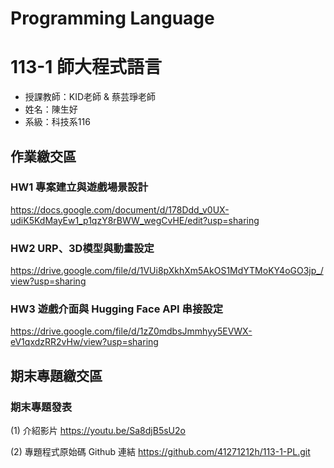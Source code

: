 # Programming Language

# 113-1 師大程式語言
- 授課教師：KID老師 & 蔡芸琤老師
- 姓名：陳生好
- 系級：科技系116

## 作業繳交區
### HW1 專案建立與遊戲場景設計
https://docs.google.com/document/d/178Ddd_v0UX-udiK5KdMayEw1_p1qzY8rBWW_wegCvHE/edit?usp=sharing

### HW2 URP、3D模型與動畫設定
https://drive.google.com/file/d/1VUi8pXkhXm5AkOS1MdYTMoKY4oGO3jp_/view?usp=sharing

### HW3 遊戲介面與 Hugging Face API 串接設定
https://drive.google.com/file/d/1zZ0mdbsJmmhyy5EVWX-eV1qxdzRR2vHw/view?usp=sharing

## 期末專題繳交區
### 期末專題發表
(1) 介紹影片
https://youtu.be/Sa8djB5sU2o

(2) 專題程式原始碼 Github 連結
https://github.com/41271212h/113-1-PL.git
